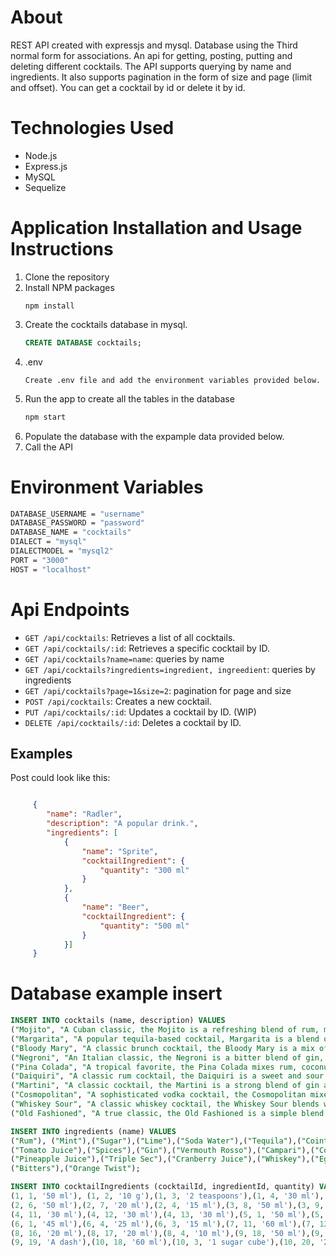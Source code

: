 # About
REST API created with expressjs and mysql. Database using the Third normal form for associations. An api for getting, posting, putting and deleting different cocktails. The API supports querying by name and ingredients. It also supports pagination in the form of size and page (limit and offset). You can get a cocktail by id or delete it by id.

# Technologies Used
* Node.js
* Express.js
* MySQL
* Sequelize

# Application Installation and Usage Instructions

1. Clone the repository
2. Install NPM packages
   ```
   npm install
   ```
3. Create the cocktails database in mysql.
   ```sql
   CREATE DATABASE cocktails;
   ```
4. .env
   ```
   Create .env file and add the environment variables provided below.
   ```
5. Run the app to create all the tables in the database
   ```js
   npm start
   ```
6. Populate the database with the expample data provided below.
7. Call the API

# Environment Variables
```sh
DATABASE_USERNAME = "username"
DATABASE_PASSWORD = "password"
DATABASE_NAME = "cocktails"
DIALECT = "mysql"
DIALECTMODEL = "mysql2"
PORT = "3000"
HOST = "localhost"
```

# Api Endpoints

* ``GET /api/cocktails``: Retrieves a list of all cocktails.
* ``GET /api/cocktails/:id``: Retrieves a specific cocktail by ID.
* ``GET /api/cocktails?name=name``: queries by name
* ``GET /api/cocktails?ingredients=ingredient, ingreedient``: queries by ingredients
* ``GET /api/cocktails?page=1&size=2``: pagination for page and size
* ``POST /api/cocktails``: Creates a new cocktail.
* ``PUT /api/cocktails/:id``: Updates a cocktail by ID. (WIP)
* ``DELETE /api/cocktails/:id``: Deletes a cocktail by ID.

## Examples
Post could look like this:

```json

     {
        "name": "Radler",
        "description": "A popular drink.",
        "ingredients": [
            {
                "name": "Sprite",
                "cocktailIngredient": {
                    "quantity": "300 ml"
                }
            },
            {
                "name": "Beer",
                "cocktailIngredient": {
                    "quantity": "500 ml"
                }
            }]
     }
```


# Database example insert
```sql
INSERT INTO cocktails (name, description) VALUES 
("Mojito", "A Cuban classic, the Mojito is a refreshing blend of rum, mint, lime, sugar, and soda water"),
("Margarita", "A popular tequila-based cocktail, Margarita is a blend of tequila, lime juice, and Cointreau, served with salt on the rim of the glass"),
("Bloody Mary", "A classic brunch cocktail, the Bloody Mary is a mix of vodka, tomato juice, and various spices"),
("Negroni", "An Italian classic, the Negroni is a bitter blend of gin, vermouth rosso, and Campari"),
("Pina Colada", "A tropical favorite, the Pina Colada mixes rum, coconut milk, and pineapple juice"),
("Daiquiri", "A classic rum cocktail, the Daiquiri is a sweet and sour blend of rum, lime juice, and simple syrup"),
("Martini", "A classic cocktail, the Martini is a strong blend of gin and vermouth, garnished with an olive or a lemon twist"),
("Cosmopolitan", "A sophisticated vodka cocktail, the Cosmopolitan mixes vodka, triple sec, cranberry juice, and lime juice"),
("Whiskey Sour", "A classic whiskey cocktail, the Whiskey Sour blends whiskey, lemon juice, and sugar, topped with a dash of egg white"),
("Old Fashioned", "A true classic, the Old Fashioned is a simple blend of whiskey, sugar, and bitters, garnished with an orange twist");

INSERT INTO ingredients (name) VALUES 
("Rum"), ("Mint"),("Sugar"),("Lime"),("Soda Water"),("Tequila"),("Cointreau"),("Vodka"),
("Tomato Juice"),("Spices"),("Gin"),("Vermouth Rosso"),("Campari"),("Coconut Milk"),
("Pineapple Juice"),("Triple Sec"),("Cranberry Juice"),("Whiskey"),("Egg White"),
("Bitters"),("Orange Twist");

INSERT INTO cocktailIngredients (cocktailId, ingredientId, quantity) VALUES
(1, 1, '50 ml'), (1, 2, '10 g'),(1, 3, '2 teaspoons'),(1, 4, '30 ml'),(1, 5, 'Top up'),
(2, 6, '50 ml'),(2, 7, '20 ml'),(2, 4, '15 ml'),(3, 8, '50 ml'),(3, 9, '100 ml'),(3, 10, 'To taste'),
(4, 11, '30 ml'),(4, 12, '30 ml'),(4, 13, '30 ml'),(5, 1, '50 ml'),(5, 14, '50 ml'),(5, 15, '50 ml'),
(6, 1, '45 ml'),(6, 4, '25 ml'),(6, 3, '15 ml'),(7, 11, '60 ml'),(7, 12, '20 ml'),(8, 8, '40 ml'),
(8, 16, '20 ml'),(8, 17, '20 ml'),(8, 4, '10 ml'),(9, 18, '50 ml'),(9, 4, '20 ml'),(9, 3, '20 ml'),
(9, 19, 'A dash'),(10, 18, '60 ml'),(10, 3, '1 sugar cube'),(10, 20, '2 dashes'),(10, 21, '1 twist');

```